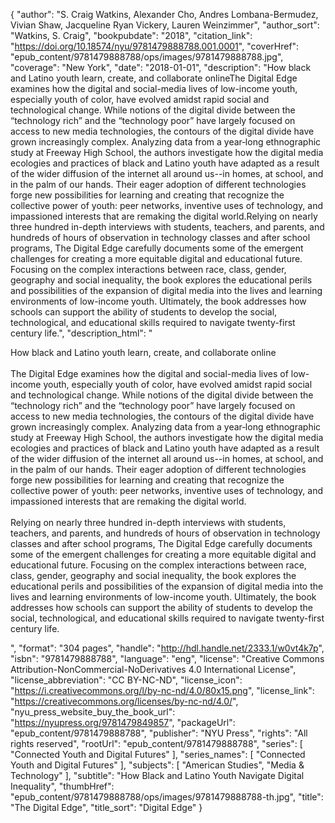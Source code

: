 {
  "author": "S. Craig Watkins, Alexander Cho, Andres Lombana-Bermudez, Vivian Shaw, Jacqueline Ryan Vickery, Lauren Weinzimmer",
  "author_sort": "Watkins, S. Craig",
  "bookpubdate": "2018",
  "citation_link": "https://doi.org/10.18574/nyu/9781479888788.001.0001",
  "coverHref": "epub_content/9781479888788/ops/images/9781479888788.jpg",
  "coverage": "New York",
  "date": "2018-01-01",
  "description": "How black and Latino youth learn, create, and collaborate onlineThe Digital Edge examines how the digital and social-media lives of low-income youth, especially youth of color, have evolved amidst rapid social and technological change. While notions of the digital divide between the “technology rich” and the “technology poor” have largely focused on access to new media technologies, the contours of the digital divide have grown increasingly complex. Analyzing data from a year‐long ethnographic study at Freeway High School, the authors investigate how the digital media ecologies and practices of black and Latino youth have adapted as a result of the wider diffusion of the internet all around us--in homes, at school, and in the palm of our hands. Their eager adoption of different technologies forge new possibilities for learning and creating that recognize the collective power of youth: peer networks, inventive uses of technology, and impassioned interests that are remaking the digital world.Relying on nearly three hundred in-depth interviews with students, teachers, and parents, and hundreds of hours of observation in technology classes and after school programs, The Digital Edge carefully documents some of the emergent challenges for creating a more equitable digital and educational future. Focusing on the complex interactions between race, class, gender, geography and social inequality, the book explores the educational perils and possibilities of the expansion of digital media into the lives and learning environments of low-income youth. Ultimately, the book addresses how schools can support the ability of students to develop the social, technological, and educational skills required to navigate twenty-first century life.",
  "description_html": "<p>How black and Latino youth learn, create, and collaborate online<br><br>The Digital Edge examines how the digital and social-media lives of low-income youth, especially youth of color, have evolved amidst rapid social and technological change. While notions of the digital divide between the “technology rich” and the “technology poor” have largely focused on access to new media technologies, the contours of the digital divide have grown increasingly complex. Analyzing data from a year‐long ethnographic study at Freeway High School, the authors investigate how the digital media ecologies and practices of black and Latino youth have adapted as a result of the wider diffusion of the internet all around us--in homes, at school, and in the palm of our hands. Their eager adoption of different technologies forge new possibilities for learning and creating that recognize the collective power of youth: peer networks, inventive uses of technology, and impassioned interests that are remaking the digital world.<br><br>Relying on nearly three hundred in-depth interviews with students, teachers, and parents, and hundreds of hours of observation in technology classes and after school programs, The Digital Edge carefully documents some of the emergent challenges for creating a more equitable digital and educational future. Focusing on the complex interactions between race, class, gender, geography and social inequality, the book explores the educational perils and possibilities of the expansion of digital media into the lives and learning environments of low-income youth. Ultimately, the book addresses how schools can support the ability of students to develop the social, technological, and educational skills required to navigate twenty-first century life.</p>",
  "format": "304 pages",
  "handle": "http://hdl.handle.net/2333.1/w0vt4k7p",
  "isbn": "9781479888788",
  "language": "eng",
  "license": "Creative Commons Attribution-NonCommercial-NoDerivatives 4.0 International License",
  "license_abbreviation": "CC BY-NC-ND",
  "license_icon": "https://i.creativecommons.org/l/by-nc-nd/4.0/80x15.png",
  "license_link": "https://creativecommons.org/licenses/by-nc-nd/4.0/",
  "nyu_press_website_buy_the_book_url": "https://nyupress.org/9781479849857",
  "packageUrl": "epub_content/9781479888788",
  "publisher": "NYU Press",
  "rights": "All rights reserved",
  "rootUrl": "epub_content/9781479888788",
  "series": [
    "Connected Youth and Digital Futures"
  ],
  "series_names": [
    "Connected Youth and Digital Futures"
  ],
  "subjects": [
    "American Studies",
    "Media & Technology"
  ],
  "subtitle": "How Black and Latino Youth Navigate Digital Inequality",
  "thumbHref": "epub_content/9781479888788/ops/images/9781479888788-th.jpg",
  "title": "The Digital Edge",
  "title_sort": "Digital Edge"
}
